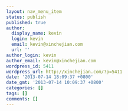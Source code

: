 ```yaml
---
layout: nav_menu_item
status: publish
published: true
author:
  display_name: kevin
  login: kevin
  email: kevin@xinchejian.com
  url: ''
author_login: kevin
author_email: kevin@xinchejian.com
wordpress_id: 5411
wordpress_url: http://xinchejian.com/?p=5411
date: '2013-07-14 18:09:37 +0800'
date_gmt: '2013-07-14 10:09:37 +0800'
categories: []
tags: []
comments: []
---
```


